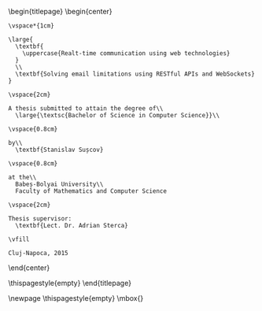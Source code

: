 \begin{titlepage}
  \begin{center}

    \vspace*{1cm}

    \large{
      \textbf{
        \uppercase{Realt-time communication using web technologies}
      }
      \\
      \textbf{Solving email limitations using RESTful APIs and WebSockets}
    }

    \vspace{2cm}

    A thesis submitted to attain the degree of\\
      \large{\textsc{Bachelor of Science in Computer Science}}\\

    \vspace{0.8cm}

    by\\
      \textbf{Stanislav Sușcov}

    \vspace{0.8cm}

    at the\\
      Babeș-Bolyai University\\
      Faculty of Mathematics and Computer Science

    \vspace{2cm}

    Thesis supervisor:
      \textbf{Lect. Dr. Adrian Sterca}

    \vfill

    Cluj-Napoca, 2015

  \end{center}

\thispagestyle{empty}
\end{titlepage}

\newpage
\thispagestyle{empty}
\mbox{}
